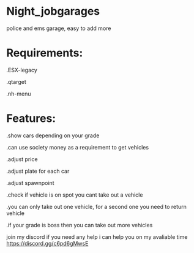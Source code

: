# Night_jobgarages

police and ems garage, easy to add more

# Requirements:

.ESX-legacy

.qtarget

.nh-menu

# Features:

.show cars depending on your grade

.can use society money as a requirement to get vehicles

.adjust price

.adjust plate for each car

.adjust spawnpoint

.check if vehicle is on spot you cant take out a vehicle

.you can only take out one vehicle, for a second one you need to return vehicle

.if your grade is boss then you can take out more vehicles

join my discord if you need any help i can help you on my avaliable time https://discord.gg/c6pd6gMwsE
